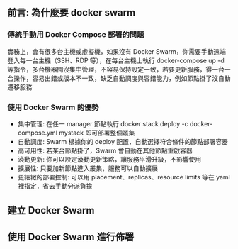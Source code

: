 ## 前言: 為什麼要 docker swarm

### 傳統手動用 Docker Compose 部署的問題

實務上，會有很多台主機或虛擬機，如果沒有 Docker Swarm，你需要手動遠端登入每一台主機（SSH、RDP 等），在每台主機上執行 docker-compose up -d 等指令，多台機器間沒集中管理，不容易保持設定一致，若要更新服務，得一台一台操作，容易出錯或版本不一致，缺乏自動調度與容錯能力，例如節點掛了沒自動遷移服務

### 使用 Docker Swarm 的優勢

- 集中管理: 在任一 manager 節點執行 docker stack deploy -c docker-compose.yml mystack 即可部署整個叢集
- 自動調度: Swarm 根據你的 deploy 配置，自動選擇符合條件的節點部署容器
- 高可用性: 若某台節點掛了，Swarm 會自動在其他節點重啟容器
- 滾動更新: 你可以設定滾動更新策略，讓服務平滑升級，不影響使用
- 擴展性: 只要加新節點進入叢集，服務可以自動擴展
- 更細緻的部署控制: 可以用 placement、replicas、resource limits 等在 yaml 裡指定，省去手動分派負擔

## 建立 Docker Swarm

## 使用 Docker Swarm 進行佈署